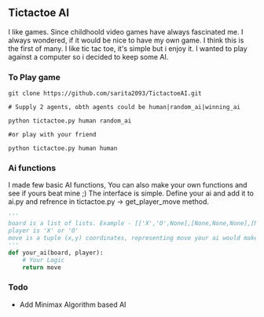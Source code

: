 ## Tictactoe AI
I like games. Since childhoold video games have always fascinated me. I always wondered, if it would be nice to have my own game. I think this is the first of many. I like tic tac toe, it's simple but i enjoy it. 
I wanted to play against a computer so i decided to keep some AI.
### To Play game
```shell
git clone https://github.com/sarita2093/TictactoeAI.git

# Supply 2 agents, obth agents could be human|random_ai|winning_ai

python tictactoe.py human random_ai

#or play with your friend

python tictactoe.py human human

```

### Ai functions
I made few basic AI functions, You can also make your own functions and see if yours beat mine ;)
The interface is simple. Define your ai and add it to ai.py and refrence in tictactoe.py -> get_player_move method. 
```python
'''
board is a list of lists. Example - [['X','O',None],[None,None,None],[None,None,None]]. It represents current board. 
player is 'X' or 'O'
move is a tuple (x,y) coordinates, representing move your ai would make. 
'''
def your_ai(board, player):
    # Your Logic
    return move

```

### Todo
- Add Minimax Algorithm based AI
